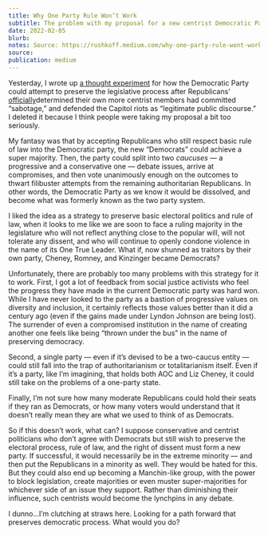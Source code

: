 ```yaml
---
title: Why One Party Rule Won’t Work
subtitle: The problem with my proposal for a new centrist Democratic Party
date: 2022-02-05
blurb: 
notes: Source: https://rushkoff.medium.com/why-one-party-rule-wont-work-84eee45c47c5
source: 
publication: medium
---
```


Yesterday, I wrote up [a thought experiment](https://rushkoff.medium.com/adjusting-to-one-party-rule-3083d2d07f14) for how the Democratic Party could attempt to preserve the legislative process after Republicans’ [officially](https://int.nyt.com/data/documenttools/rnc-censure-resolution/58226d40412e4f18/full.pdf)determined their own more centrist members had committed “sabotage,” and defended the Capitol riots as “legitimate public discourse.” I deleted it because I think people were taking my proposal a bit too seriously.

My fantasy was that by accepting Republicans who still respect basic rule of law into the Democratic party, the new “Democrats” could achieve a super majority. Then, the party could split into two _caucuses_ — a progressive and a conservative one — debate issues, arrive at compromises, and then vote unanimously enough on the outcomes to thwart filibuster attempts from the remaining authoritarian Republicans. In other words, the Democratic Party as we know it would be dissolved, and become what was formerly known as the two party system.

I liked the idea as a strategy to preserve basic electoral politics and rule of law, when it looks to me like we are soon to face a ruling majority in the legislature who will not reflect anything close to the popular will, will not tolerate any dissent, and who will continue to openly condone violence in the name of its One True Leader. What if, now shunned as traitors by their own party, Cheney, Romney, and Kinzinger became Democrats?

Unfortunately, there are probably too many problems with this strategy for it to work. First, I got a lot of feedback from social justice activists who feel the progress they have made in the current Democratic party was hard won. While I have never looked to the party as a bastion of progressive values on diversity and inclusion, it certainly reflects those values better than it did a century ago (even if the gains made under Lyndon Johnson are being lost). The surrender of even a compromised institution in the name of creating another one feels like being “thrown under the bus” in the name of preserving democracy.

Second, a single party — even if it’s devised to be a two-caucus entity — could still fall into the trap of authoritarianism or totalitarianism itself. Even if it’s a party, like I’m imagining, that holds both AOC and Liz Cheney, it could still take on the problems of a one-party state.

Finally, I’m not sure how many moderate Republicans could hold their seats if they ran as Democrats, or how many voters would understand that it doesn’t really mean they are what we used to think of as Democrats.

So if this doesn’t work, what can? I suppose conservative and centrist politicians who don’t agree with Democrats but still wish to preserve the electoral process, rule of law, and the right of dissent must form a new party. If successful, it would necessarily be in the extreme minority — and then put the Republicans in a minority as well. They would be hated for this. But they could also end up becoming a Manchin-like group, with the power to block legislation, create majorities or even muster super-majorities for whichever side of an issue they support. Rather than diminishing their influence, such centrists would become the lynchpins in any debate.

I dunno…I’m clutching at straws here. Looking for a path forward that preserves democratic process. What would you do?
